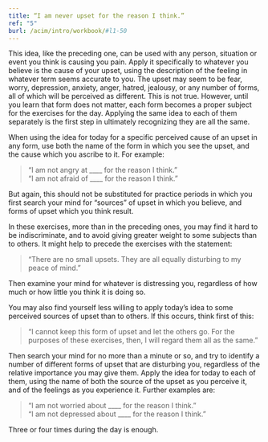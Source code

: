 ```yaml
---
title: “I am never upset for the reason I think.”
ref: "5"
burl: /acim/intro/workbook/#l1-50
---
```


This idea, like the preceding one, can be used with any person,
situation or event you think is causing you pain. Apply it specifically
to whatever you believe is the cause of your upset, using the
description of the feeling in whatever term seems accurate to you. The
upset may seem to be fear, worry, depression, anxiety, anger, hatred,
jealousy, or any number of forms, all of which will be perceived as
different. This is not true. However, until you learn that form does not
matter, each form becomes a proper subject for the exercises for the
day. Applying the same idea to each of them separately is the first step
in ultimately recognizing they are all the same.

When using the idea for today for a specific perceived cause of an upset
in any form, use both the name of the form in which you see the upset,
and the cause which you ascribe to it. For example:

> “I am not angry at \_\_\_\_ for the reason I think.”<br/>
> “I am not afraid of \_\_\_\_ for the reason I think.”

But again, this should not be substituted for practice periods in which
you first search your mind for “sources” of upset in which you believe,
and forms of upset which you think result.

In these exercises, more than in the preceding ones, you may find it
hard to be indiscriminate, and to avoid giving greater weight to some
subjects than to others. It might help to precede the exercises with the
statement:

> “There are no small upsets. They are all equally disturbing to my
> peace of mind.”

Then examine your mind for whatever is distressing you, regardless of
how much or how little you think it is doing so.

You may also find yourself less willing to apply today’s idea to some
perceived sources of upset than to others. If this occurs, think first
of this:

> “I cannot keep this form of upset and let the others go. For the
> purposes of these exercises, then, I will regard them all as the same.”

Then search your mind for no more than a minute or so, and try to
identify a number of different forms of upset that are disturbing you,
regardless of the relative importance you may give them. Apply the idea
for today to each of them, using the name of both the source of the
upset as you perceive it, and of the feelings as you experience it.
Further examples are:

> “I am not worried about \_\_\_\_ for the reason I think.”<br/>
> “I am not depressed about \_\_\_\_ for the reason I think.”

Three or four times during the day is enough.

